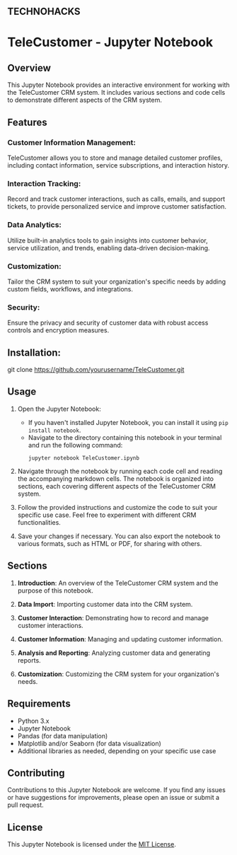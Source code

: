 ## TECHNOHACKS

# TeleCustomer - Jupyter Notebook

## Overview

This Jupyter Notebook provides an interactive environment for working with the TeleCustomer CRM system. It includes various sections and code cells to demonstrate different aspects of the CRM system.

## Features
### Customer Information Management: 
 TeleCustomer allows you to store and manage detailed customer profiles, including contact information, service subscriptions, and interaction history.

### Interaction Tracking: 
 Record and track customer interactions, such as calls, emails, and support tickets, to provide personalized service and improve customer satisfaction.

### Data Analytics:
Utilize built-in analytics tools to gain insights into customer behavior, service utilization, and trends, enabling data-driven decision-making.

### Customization: 
 Tailor the CRM system to suit your organization's specific needs by adding custom fields, workflows, and integrations.

### Security: 
 Ensure the privacy and security of customer data with robust access controls and encryption measures.

 ## Installation:
 
 git clone https://github.com/yourusername/TeleCustomer.git


## Usage

1. Open the Jupyter Notebook:
   - If you haven't installed Jupyter Notebook, you can install it using `pip install notebook`.
   - Navigate to the directory containing this notebook in your terminal and run the following command:
     ```
     jupyter notebook TeleCustomer.ipynb
     ```

2. Navigate through the notebook by running each code cell and reading the accompanying markdown cells. The notebook is organized into sections, each covering different aspects of the TeleCustomer CRM system.

3. Follow the provided instructions and customize the code to suit your specific use case. Feel free to experiment with different CRM functionalities.

4. Save your changes if necessary. You can also export the notebook to various formats, such as HTML or PDF, for sharing with others.

## Sections

1. **Introduction**: An overview of the TeleCustomer CRM system and the purpose of this notebook.

2. **Data Import**: Importing customer data into the CRM system.

3. **Customer Interaction**: Demonstrating how to record and manage customer interactions.

4. **Customer Information**: Managing and updating customer information.

5. **Analysis and Reporting**: Analyzing customer data and generating reports.

6. **Customization**: Customizing the CRM system for your organization's needs.

## Requirements

- Python 3.x
- Jupyter Notebook
- Pandas (for data manipulation)
- Matplotlib and/or Seaborn (for data visualization)
- Additional libraries as needed, depending on your specific use case

## Contributing

Contributions to this Jupyter Notebook are welcome. If you find any issues or have suggestions for improvements, please open an issue or submit a pull request.

## License

This Jupyter Notebook is licensed under the [MIT License](LICENSE.md).
